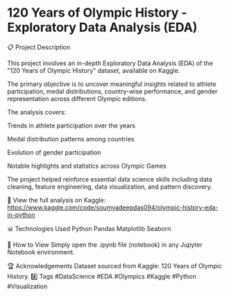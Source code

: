 # 120 Years of Olympic History - Exploratory Data Analysis (EDA)
📋 Project Description

This project involves an in-depth Exploratory Data Analysis (EDA) of the "120 Years of Olympic History" dataset, available on Kaggle.

The primary objective is to uncover meaningful insights related to athlete participation, medal distributions, country-wise performance, and gender representation across different Olympic editions.

The analysis covers:

Trends in athlete participation over the years

Medal distribution patterns among countries

Evolution of gender participation

Notable highlights and statistics across Olympic Games

The project helped reinforce essential data science skills including data cleaning, feature engineering, data visualization, and pattern discovery.

🔗 View the full analysis on Kaggle: https://www.kaggle.com/code/soumyadeepdas094/olympic-history-eda-in-python

📊 Technologies Used
Python
Pandas
Matplotlib
Seaborn

🚀 How to View
Simply open the .ipynb file (notebook) in any Jupyter Notebook environment.

🏆 Acknowledgements
Dataset sourced from Kaggle: 120 Years of Olympic History.
#️⃣ Tags
#DataScience #EDA #Olympics #Kaggle #Python #Visualization

